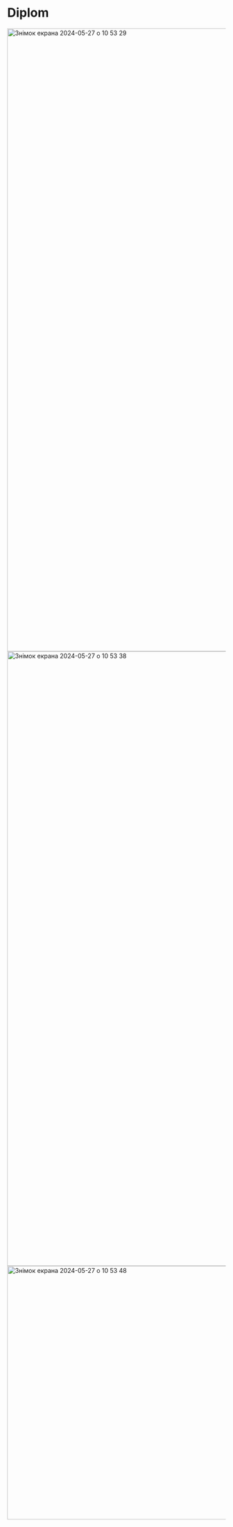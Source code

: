 # Diplom 

<img width="1432" alt="Знімок екрана 2024-05-27 о 10 53 29" src="https://github.com/kryzanivska-nastya/diplom_work/assets/155824290/352c2ef4-a85e-4c35-8201-38d25c263b93">

<img width="1413" alt="Знімок екрана 2024-05-27 о 10 53 38" src="https://github.com/kryzanivska-nastya/diplom_work/assets/155824290/07e57e29-53be-4fdb-b221-9710e6998764">

<img width="583" alt="Знімок екрана 2024-05-27 о 10 53 48" src="https://github.com/kryzanivska-nastya/diplom_work/assets/155824290/06d1dba8-e479-4317-aea2-473aad9296f5">
